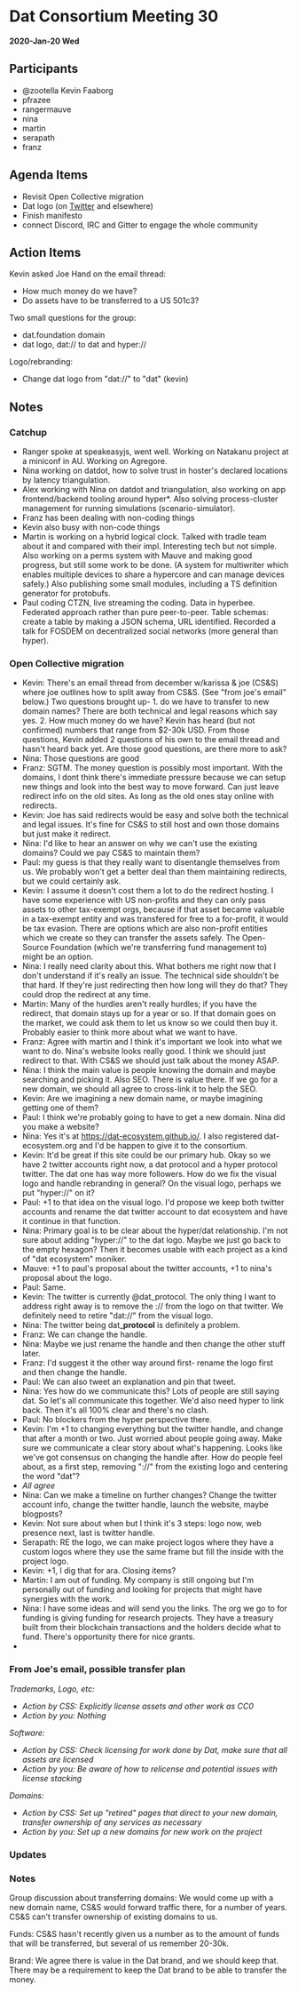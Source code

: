 # Dat Consortium Meeting 30


**2020-Jan-20 Wed**

## Participants

* @zootella Kevin Faaborg
* pfrazee
* rangermauve
* nina
* martin
* serapath
* franz


## Agenda Items

- Revisit Open Collective migration
- Dat logo (on [Twitter](https://twitter.com/dat_protocol) and elsewhere)
- Finish manifesto
- connect Discord, IRC and Gitter to engage the whole community

## Action Items


Kevin asked Joe Hand on the email thread:
* How much money do we have?
* Do assets have to be transferred to a US 501c3?

Two small questions for the group:
* dat.foundation domain
* dat logo, dat:// to dat and hyper://

Logo/rebranding:
* Change dat logo from "dat://" to "dat" (kevin)


## Notes

### Catchup

- Ranger spoke at speakeasyjs, went well. Working on Natakanu project at a miniconf in AU. Working on Agregore.
- Nina working on datdot, how to solve trust in hoster's declared locations by latency triangulation.
- Alex working with Nina on datdot and triangulation, also working on app frontend/backend tooling around hyper*. Also solving process-cluster management for running simulations (scenario-simulator).
- Franz has been dealing with non-coding things
- Kevin also busy with non-code things
- Martin is working on a hybrid logical clock. Talked with tradle team about it and compared with their impl. Interesting tech but not simple. Also working on a perms system with Mauve and making good progress, but still some work to be done. (A system for multiwriter which enables multiple devices to share a hypercore and can manage devices safely.) Also publishing some small modules, including a TS definition generator for protobufs.
- Paul coding CTZN, live streaming the coding. Data in hyperbee. Federated approach rather than pure peer-to-peer. Table schemas: create a table by making a JSON schema, URL identified. Recorded a talk for FOSDEM on decentralized social networks (more general than hyper).

### Open Collective migration

- Kevin: There's an email thread from december w/karissa & joe (CS&S) where joe outlines how to split away from CS&S. (See "from joe's email" below.) Two questions brought up- 1. do we have to transfer to new domain names? There are both technical and legal reasons which say yes. 2. How much money do we have? Kevin has heard (but not confirmed) numbers that range from $2-30k USD. From those questions, Kevin added 2 questions of his own to the email thread and hasn't heard back yet. Are those good questions, are there more to ask?
- Nina: Those questions are good
- Franz: SGTM. The money question is possibly most important. With the domains, I dont think there's immediate pressure because we can setup new things and look into the best way to move forward. Can just leave redirect info on the old sites. As long as the old ones stay online with redirects.
- Kevin: Joe has said redirects would be easy and solve both the technical and legal issues. It's fine for CS&S to still host and own those domains but just make it redirect.
- Nina: I'd like to hear an answer on why we can't use the existing domains? Could we pay CS&S to maintain them?
- Paul: my guess is that they really want to disentangle themselves from us. We probably won't get a better deal than them maintaining redirects, but we could certainly ask.
- Kevin: I assume it doesn't cost them a lot to do the redirect hosting. I have some experience with US non-profits and they can only pass assets to other tax-exempt orgs, because if that asset became valuable in a tax-exempt entity and was transfered for free to a for-profit, it would be tax evasion. There are options which are also non-profit entities which we create so they can transfer the assets safely. The Open-Source Foundation (which we're transferring fund management to) might be an option.
- Nina: I really need clarity about this. What bothers me right now that I don't understand if it's really an issue. The technical side shouldn't be that hard. If they're just redirecting then how long will they do that? They could drop the redirect at any time.
- Martin: Many of the hurdles aren't really hurdles; if you have the redirect, that domain stays up for a year or so. If that domain goes on the market, we could ask them to let us know so we could then buy it. Probably easier to think more about what we want to have.
- Franz: Agree with martin and I think it's important we look into what we want to do. Nina's website looks really good. I think we should just redirect to that. With CS&S we should just talk about the money ASAP.
- Nina: I think the main value is people knowing the domain and maybe searching and picking it. Also SEO. There is value there. If we go for a new domain, we should all agree to cross-link it to help the SEO.
- Kevin: Are we imagining a new domain name, or maybe imagining getting one of them?
- Paul: I think we're probably going to have to get a new domain. Nina did you make a website?
- Nina: Yes it's at https://dat-ecosystem.github.io/. I also registered dat-ecosystem.org and I'd be happen to give it to the consortium.
- Kevin: It'd be great if this site could be our primary hub. Okay so we have 2 twitter accounts right now, a dat protocol and a hyper protocol twitter. The dat one has way more followers. How do we fix the visual logo and handle rebranding in general? On the visual logo, perhaps we put "hyper://" on it?
- Paul: +1 to that idea on the visual logo. I'd propose we keep both twitter accounts and rename the dat twitter account to dat ecosystem and have it continue in that function.
- Nina: Primary goal is to be clear about the hyper/dat relationship. I'm not sure about adding "hyper://" to the dat logo. Maybe we just go back to the empty hexagon? Then it becomes usable with each project as a kind of "dat ecosystem" moniker.
- Mauve: +1 to paul's proposal about the twitter accounts, +1 to nina's proposal about the logo.
- Paul: Same.
- Kevin: The twitter is currently @dat_protocol. The only thing I want to address right away is to remove the :// from the logo on that twitter. We definitely need to retire "dat://" from the visual logo.
- Nina: The twitter being dat_**protocol** is definitely a problem.
- Franz: We can change the handle.
- Nina: Maybe we just rename the handle and then change the other stuff later.
- Franz: I'd suggest it the other way around first- rename the logo first and then change the handle.
- Paul: We can also tweet an explanation and pin that tweet.
- Nina: Yes how do we communicate this? Lots of people are still saying dat. So let's all communicate this together. We'd also need hyper to link back. Then it's all 100% clear and there's no clash.
- Paul: No blockers from the hyper perspective there.
- Kevin: I'm +1 to changing everything but the twitter handle, and change that after a month or two. Just worried about people going away. Make sure we communicate a clear story about what's happening. Looks like we've got consensus on changing the handle after. How do people feel about, as a first step, removing "://" from the existing logo and centering the word "dat"?
- *All agree*
- Nina: Can we make a timeline on further changes? Change the twitter account info, change the twitter handle, launch the website, maybe blogposts?
- Kevin: Not sure about when but I think it's 3 steps: logo now, web presence next, last is twitter handle.
- Serapath: RE the logo, we can make project logos where they have a custom logos where they use the same frame but fill the inside with the project logo.
- Kevin: +1, I dig that for ara. Closing items?
- Martin: I am out of funding. My company is still ongoing but I'm personally out of funding and looking for projects that might have synergies with the work.
- Nina: I have some ideas and will send you the links. The org we go to for funding is giving funding for research projects. They have a treasury built from their blockchain transactions and the holders decide what to fund. There's opportunity there for nice grants.
-


### From Joe's email, possible transfer plan

*Trademarks, Logo, etc:*

* *Action by CSS: Explicitly license assets and other work as CC0*
* *Action by you: Nothing*

*Software:*

* *Action by CSS: Check licensing for work done by Dat, make sure that all assets are licensed*
* *Action by you: Be aware of how to relicense and potential issues with license stacking*

*Domains:*

* *Action by CSS: Set up "retired" pages that direct to your new domain, transfer ownership of any services as necessary*
* *Action by you: Set up a new domains for new work on the project*

### Updates

### Notes

Group discussion about transferring domains: We would come up with a new domain name, CS&S would forward traffic there, for a number of years. CS&S can't transfer ownership of existing domains to us.

Funds: CS&S hasn't recently given us a number as to the amount of funds that will be transferred, but several of us remember 20-30k.

Brand: We agree there is value in the Dat brand, and we should keep that. There may be a requirement to keep the Dat brand to be able to transfer the money.



